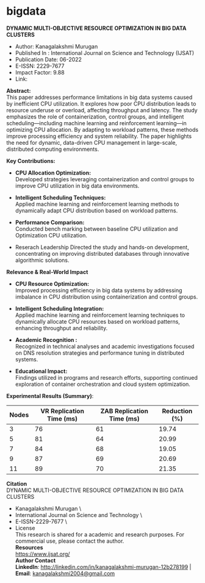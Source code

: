 # bigdata

**DYNAMIC MULTI-OBJECTIVE RESOURCE OPTIMIZATION IN BIG DATA CLUSTERS**
* Author: Kanagalakshmi Murugan
* Published In : International Journal on Science and Technology (IJSAT)
* Publication Date: 06-2022
* E-ISSN: 2229-7677
* Impact Factor: 9.88
* Link:

**Abstract:**\
This paper addresses performance limitations in big data systems caused by inefficient CPU utilization. It explores how poor CPU distribution leads to resource underuse or overload, affecting throughput and latency. The study emphasizes the role of containerization, control groups, and intelligent scheduling—including machine learning and reinforcement learning—in optimizing CPU allocation. By adapting to workload patterns, these methods improve processing efficiency and system reliability. The paper highlights the need for dynamic, data-driven CPU management in large-scale, distributed computing environments.

**Key Contributions:**
* **CPU Allocation Optimization:**\
Developed strategies leveraging containerization and control groups to improve CPU utilization in big data environments.

* **Intelligent Scheduling Techniques:**\
Applied machine learning and reinforcement learning methods to dynamically adapt CPU distribution based on workload patterns.
  
* **Performance Comparison:** \
  Conducted bench marking between baseline CPU utilization and Optimization CPU utilization.
* Reserach Leadership
  Directed the study and hands-on development, concentrating on improving distributed databases through innovative algorithmic solutions.

**Relevance & Real-World Impact**
* **CPU Resource Optimization:**\
Improved processing efficiency in big data systems by addressing imbalance in CPU distribution using containerization and control groups.

* **Intelligent Scheduling Integration:**\
Applied machine learning and reinforcement learning techniques to dynamically allocate CPU resources based on workload patterns, enhancing throughput and reliability.

* **Academic Recognition :** \
    Recognized in technical analyses and academic investigations focused on DNS resolution strategies and performance tuning in distributed systems.
* **Educational Impact:** \
    Findings utilized in programs and research efforts, supporting continued exploration of container orchestration and cloud system optimization.

**Experimental Results (Summary)**:

  | Nodes | VR Replication Time (ms) | ZAB Replication Time (ms) | Reduction (%) |
  |-------|--------------------------| --------------------------| ----------------|
  | 3     | 76                      | 61                         | 19.74            |
  | 5     | 81                      | 64                         | 20.99            |
  | 7     | 84                      | 68                         | 19.05            |
  | 9     | 87                      | 69                         | 20.69            |
  | 11    | 89                      | 70                         | 21.35            |

**Citation** \
DYNAMIC MULTI-OBJECTIVE RESOURCE OPTIMIZATION IN BIG DATA CLUSTERS
* Kanagalakshmi Murugan \
* International Journal on Science and Technology \
* E-ISSN-2229-7677 \
* License \
This research is shared for a academic and research purposes. For commercial use, please contact the author.\
**Resources** \
https://www.ijsat.org/ \
**Author Contact** \
**LinkedIn**: http://linkedin.com/in/kanagalakshmi-murugan-12b278199 | **Email**: kanagalakshmi2004@gmail.com

